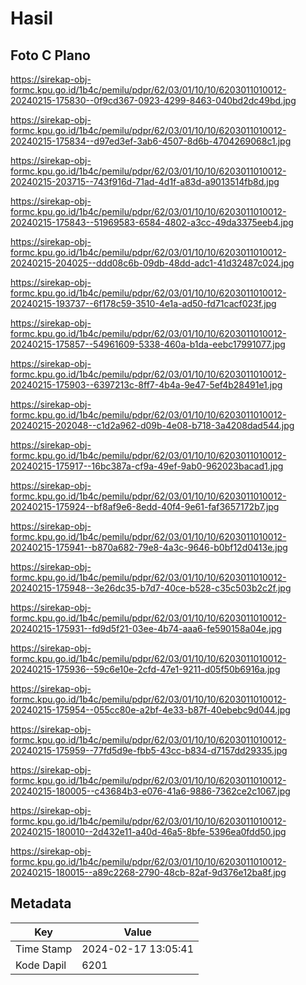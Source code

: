 # Hasil

## Foto C Plano

https://sirekap-obj-formc.kpu.go.id/1b4c/pemilu/pdpr/62/03/01/10/10/6203011010012-20240215-175830--0f9cd367-0923-4299-8463-040bd2dc49bd.jpg

https://sirekap-obj-formc.kpu.go.id/1b4c/pemilu/pdpr/62/03/01/10/10/6203011010012-20240215-175834--d97ed3ef-3ab6-4507-8d6b-4704269068c1.jpg

https://sirekap-obj-formc.kpu.go.id/1b4c/pemilu/pdpr/62/03/01/10/10/6203011010012-20240215-203715--743f916d-71ad-4d1f-a83d-a9013514fb8d.jpg

https://sirekap-obj-formc.kpu.go.id/1b4c/pemilu/pdpr/62/03/01/10/10/6203011010012-20240215-175843--51969583-6584-4802-a3cc-49da3375eeb4.jpg

https://sirekap-obj-formc.kpu.go.id/1b4c/pemilu/pdpr/62/03/01/10/10/6203011010012-20240215-204025--ddd08c6b-09db-48dd-adc1-41d32487c024.jpg

https://sirekap-obj-formc.kpu.go.id/1b4c/pemilu/pdpr/62/03/01/10/10/6203011010012-20240215-193737--6f178c59-3510-4e1a-ad50-fd71cacf023f.jpg

https://sirekap-obj-formc.kpu.go.id/1b4c/pemilu/pdpr/62/03/01/10/10/6203011010012-20240215-175857--54961609-5338-460a-b1da-eebc17991077.jpg

https://sirekap-obj-formc.kpu.go.id/1b4c/pemilu/pdpr/62/03/01/10/10/6203011010012-20240215-175903--6397213c-8ff7-4b4a-9e47-5ef4b28491e1.jpg

https://sirekap-obj-formc.kpu.go.id/1b4c/pemilu/pdpr/62/03/01/10/10/6203011010012-20240215-202048--c1d2a962-d09b-4e08-b718-3a4208dad544.jpg

https://sirekap-obj-formc.kpu.go.id/1b4c/pemilu/pdpr/62/03/01/10/10/6203011010012-20240215-175917--16bc387a-cf9a-49ef-9ab0-962023bacad1.jpg

https://sirekap-obj-formc.kpu.go.id/1b4c/pemilu/pdpr/62/03/01/10/10/6203011010012-20240215-175924--bf8af9e6-8edd-40f4-9e61-faf3657172b7.jpg

https://sirekap-obj-formc.kpu.go.id/1b4c/pemilu/pdpr/62/03/01/10/10/6203011010012-20240215-175941--b870a682-79e8-4a3c-9646-b0bf12d0413e.jpg

https://sirekap-obj-formc.kpu.go.id/1b4c/pemilu/pdpr/62/03/01/10/10/6203011010012-20240215-175948--3e26dc35-b7d7-40ce-b528-c35c503b2c2f.jpg

https://sirekap-obj-formc.kpu.go.id/1b4c/pemilu/pdpr/62/03/01/10/10/6203011010012-20240215-175931--fd9d5f21-03ee-4b74-aaa6-fe590158a04e.jpg

https://sirekap-obj-formc.kpu.go.id/1b4c/pemilu/pdpr/62/03/01/10/10/6203011010012-20240215-175936--59c6e10e-2cfd-47e1-9211-d05f50b6916a.jpg

https://sirekap-obj-formc.kpu.go.id/1b4c/pemilu/pdpr/62/03/01/10/10/6203011010012-20240215-175954--055cc80e-a2bf-4e33-b87f-40ebebc9d044.jpg

https://sirekap-obj-formc.kpu.go.id/1b4c/pemilu/pdpr/62/03/01/10/10/6203011010012-20240215-175959--77fd5d9e-fbb5-43cc-b834-d7157dd29335.jpg

https://sirekap-obj-formc.kpu.go.id/1b4c/pemilu/pdpr/62/03/01/10/10/6203011010012-20240215-180005--c43684b3-e076-41a6-9886-7362ce2c1067.jpg

https://sirekap-obj-formc.kpu.go.id/1b4c/pemilu/pdpr/62/03/01/10/10/6203011010012-20240215-180010--2d432e11-a40d-46a5-8bfe-5396ea0fdd50.jpg

https://sirekap-obj-formc.kpu.go.id/1b4c/pemilu/pdpr/62/03/01/10/10/6203011010012-20240215-180015--a89c2268-2790-48cb-82af-9d376e12ba8f.jpg


## Metadata

| Key        | Value               |
| ---------- | ------------------- |
| Time Stamp | 2024-02-17 13:05:41 |
| Kode Dapil | 6201                |



